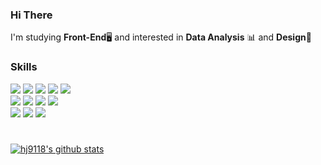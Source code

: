 
### Hi There
I'm studying **Front-End**🖥 and interested in **Data Analysis** 📊 and **Design**🎨

### Skills

<div>
<img src="https://img.shields.io/badge/HTML5-E34F26?style=flat-square&logo=HTML5&logoColor=white">
<img src="https://img.shields.io/badge/CSS3-1572B6?style=flat-square&logo=CSS3&logoColor=white">
<img src="https://img.shields.io/badge/JavaScript-F7DF1E?style=flat-square&logo=JavaScript&logoColor=white">
<img src="https://img.shields.io/badge/React-61DAFB?style=flat-square&logo=React&logoColor=white">
<img src="https://img.shields.io/badge/MUI-007FFF?style=flat-square&logo=MUI&logoColor=white">

</br>
<img src="https://img.shields.io/badge/npm-CB3837?style=flat-square&logo=npm&logoColor=white">
<img src="https://img.shields.io/badge/VSCode-007ACC?style=flat-square&logo=VisualStudioCode&logoColor=white">
<img src="https://img.shields.io/badge/Sourcetree-0052CC?style=flat-square&logo=Sourcetree&logoColor=white">
<img src="https://img.shields.io/badge/Slack-4A154B?style=flat-square&logo=Slack&logoColor=white">
</br>
<img src="https://img.shields.io/badge/Python-3776AB?style=flat-square&logo=Python&logoColor=white">
<img src="https://img.shields.io/badge/Pandas-150458?style=flat-square&logo=pandas&logoColor=white">
<img src="https://img.shields.io/badge/Jupyter-F37626?style=flat-square&logo=Jupyter&logoColor=white">
</div>

#

<!-- ![GitHub stats](https://github-readme-stats.vercel.app/api?username=hj9118&show_icons=true&theme=default) -->

[![hj9118's github stats](https://github-readme-stats.vercel.app/api/top-langs/?username=hj9118&show_icons=true&hide_border=true&title_color=004386&icon_color=004386&layout=compact)](https://github.com/hj9118)

<!-- [![Solved.ac Profile](http://mazassumnida.wtf/api/generate_badge?boj=hj_9118)](https://solved.ac/hj_9118)<br/> -->

<!-- [![Velog's GitHub stats](https://velog-readme-stats.vercel.app/api?name=ehoy)](https://velog.io/@ehoy) -->

<div>
<!--
<a href="https://velog.io/@ehoy" target="_blank"><img src="https://img.shields.io/badge/Velog-20C997?style=flat-square&logo=Velog&logoColor=white"/></a>
<a href="https://hj9118.notion.site/c37715a1d7a5475e8a55abc16cda6aeb" target="_blank"><img src="https://img.shields.io/badge/Notion-000000?style=flat-square&logo=Notion&logoColor=white"/></a>
-->
</div>
